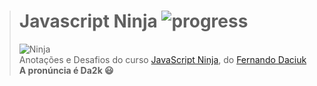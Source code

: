 ># **Javascript Ninja** ![progress](http://progressed.io/bar/86?title=completed "progress")
> ![Ninja](https://udemy-images.udemy.com/course/750x422/1209500_0fd7.jpg)  
> Anotações e Desafios do curso [JavaScript Ninja](https://www.udemy.com/curso-javascript-ninja/), do [Fernando Daciuk](https://github.com/fdaciuk) **A pronúncia é Da2k :smiley:**



